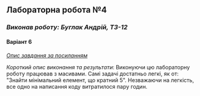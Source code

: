 ## Лабораторна робота №4
### *Виконав роботу: Буглак Андрій, ТЗ-12*
#### Варіант 6

*[Опис завдання за посиланням](https://classroom.google.com/u/2/c/NTQyOTQyOTEzMjA5/a/NTkwMjUyNTY2NjMz/details)*

*Короткий опис виконання та результати*: Виконуючи цю лабораторну роботу працював з масивами. Самі задачі достатньо легкі, як от:
"Знайти мінімальний елемент, що кратний 5". Незважаючи на легкість, все одно на написання коду витратилося пару годин.